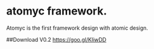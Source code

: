 # atomyc framework.
Atomyc is the first framework design with atomic design.

##Download V0.2
https://goo.gl/KIiwDD
